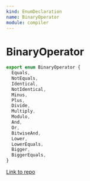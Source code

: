 ```yaml
---
kind: EnumDeclaration
name: BinaryOperator
module: compiler
---
```


# BinaryOperator

```ts
export enum BinaryOperator {
  Equals,
  NotEquals,
  Identical,
  NotIdentical,
  Minus,
  Plus,
  Divide,
  Multiply,
  Modulo,
  And,
  Or,
  BitwiseAnd,
  Lower,
  LowerEquals,
  Bigger,
  BiggerEquals,
}
```

[Link to repo](https://github.com/timdeschryver/angular/blob/master/packages/compiler/src/output/output_ast.ts#L103-L120)
